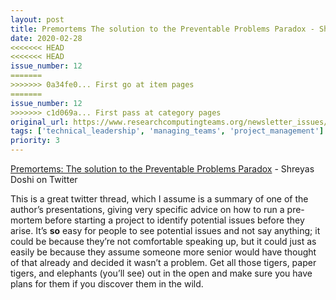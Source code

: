 ```yaml
---
layout: post
title: Premortems The solution to the Preventable Problems Paradox - Shreyas Doshi on Twitter
date: 2020-02-28
<<<<<<< HEAD
<<<<<<< HEAD
issue_number: 12
=======
>>>>>>> 0a34fe0... First go at item pages
=======
issue_number: 12
>>>>>>> c1d069a... First pass at category pages
original_url: https://www.researchcomputingteams.org/newsletter_issues/0012
tags: ['technical_leadership', 'managing_teams', 'project_management']
priority: 3
---
```


<!-- markdownlint-disable MD033 -->
<!-- markdownlint-disable MD041 -->
<!-- markdownlint-disable MD049 -->

[Premortems: The solution to the Preventable Problems Paradox](https://twitter.com/shreyas/status/1221257560033857536) - Shreyas Doshi on Twitter

This is a great twitter thread, which I assume is a summary of one of the author’s presentations, giving very specific advice on how to run a pre-mortem before starting a project to identify potential issues before they arise.  It’s **so** easy for people to see potential issues and not say anything; it could be because they’re not comfortable speaking up, but it could just as easily be because they assume someone more senior would have thought of that already and decided it wasn’t a problem.  Get all those tigers, paper tigers, and elephants (you’ll see) out in the open and make sure you have plans for them if you discover them in the wild.